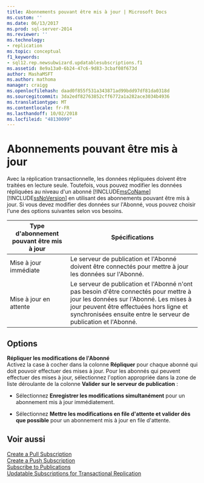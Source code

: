 ```yaml
---
title: Abonnements pouvant être mis à jour | Microsoft Docs
ms.custom: ''
ms.date: 06/13/2017
ms.prod: sql-server-2014
ms.reviewer: ''
ms.technology:
- replication
ms.topic: conceptual
f1_keywords:
- sql12.rep.newsubwizard.updatablesubscriptions.f1
ms.assetid: 8e9a13a0-6b24-47c6-9d83-3cbaf08f673d
author: MashaMSFT
ms.author: mathoma
manager: craigg
ms.openlocfilehash: daad0f855f531a343871ad99bdd97df81da0318d
ms.sourcegitcommit: 3da2edf82763852cff6772a1a282ace3034b4936
ms.translationtype: MT
ms.contentlocale: fr-FR
ms.lasthandoff: 10/02/2018
ms.locfileid: "48130099"
---
```

# <a name="updatable-subscriptions"></a>Abonnements pouvant être mis à jour
  Avec la réplication transactionnelle, les données répliquées doivent être traitées en lecture seule. Toutefois, vous pouvez modifier les données répliquées au niveau d'un abonné [!INCLUDE[msCoName](../../includes/msconame-md.md)] [!INCLUDE[ssNoVersion](../../includes/ssnoversion-md.md)] en utilisant des abonnements pouvant être mis à jour. Si vous devez modifier des données sur l'Abonné, vous pouvez choisir l'une des options suivantes selon vos besoins.  
  
|Type d'abonnement pouvant être mis à jour|Spécifications|  
|---------------------------------|------------------|  
|Mise à jour immédiate|Le serveur de publication et l'Abonné doivent être connectés pour mettre à jour les données sur l'Abonné.|  
|Mise à jour en attente|Le serveur de publication et l'Abonné n'ont pas besoin d'être connectés pour mettre à jour les données sur l'Abonné. Les mises à jour peuvent être effectuées hors ligne et synchronisées ensuite entre le serveur de publication et l'Abonné.|  
  
## <a name="options"></a>Options  
 **Répliquer les modifications de l'Abonné**  
 Activez la case à cocher dans la colonne **Répliquer** pour chaque abonné qui doit pouvoir effectuer des mises à jour. Pour les abonnés qui peuvent effectuer des mises à jour, sélectionnez l'option appropriée dans la zone de liste déroulante de la colonne **Valider sur le serveur de publication** :  
  
-   Sélectionnez **Enregistrer les modifications simultanément** pour un abonnement mis à jour immédiatement.  
  
-   Sélectionnez **Mettre les modifications en file d'attente et valider dès que possible** pour un abonnement mis à jour en file d'attente.  
  
## <a name="see-also"></a>Voir aussi  
 [Create a Pull Subscription](create-a-pull-subscription.md)   
 [Create a Push Subscription](create-a-push-subscription.md)   
 [Subscribe to Publications](subscribe-to-publications.md)   
 [Updatable Subscriptions for Transactional Replication](transactional/updatable-subscriptions-for-transactional-replication.md)  
  
  

